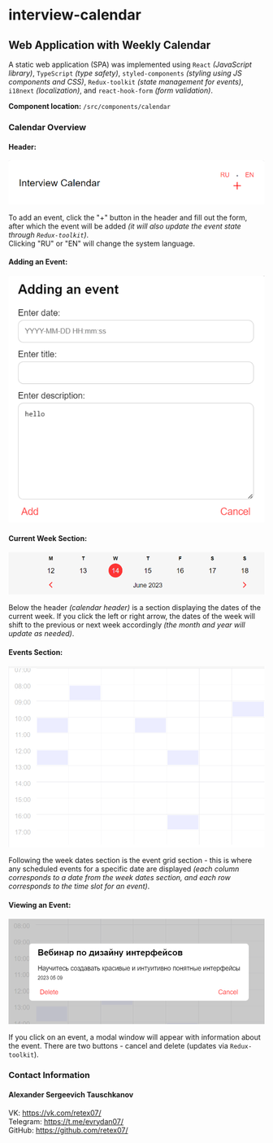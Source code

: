 # interview-calendar

## Web Application with Weekly Calendar
A static web application (SPA) was implemented using `React` *(JavaScript library)*, `TypeScript` *(type safety)*, `styled-components` *(styling using JS components and CSS)*, `Redux-toolkit` *(state management for events)*, `i18next` *(localization)*, and `react-hook-form` *(form validation)*.

**Component location:** `/src/components/calendar`

### Calendar Overview

#### Header:

![Header](/src/static/img/header.png)

To add an event, click the "+" button in the header and fill out the form, after which the event will be added *(it will also update the event state through `Redux-toolkit`)*.  
Clicking "RU" or "EN" will change the system language.

#### Adding an Event:

![Add Event](/src/static/img/addEvent.png)

#### Current Week Section:

![Current Week Section](/src/static/img/sectionDate.png)

Below the header *(calendar header)* is a section displaying the dates of the current week. If you click the left or right arrow, the dates of the week will shift to the previous or next week accordingly *(the month and year will update as needed)*.

#### Events Section:

![Events Section](/src/static/img/sectionEvent.png)

Following the week dates section is the event grid section - this is where any scheduled events for a specific date are displayed *(each column corresponds to a date from the week dates section, and each row corresponds to the time slot for an event)*.

#### Viewing an Event:

![View Event](/src/static/img/showEvent.png)

If you click on an event, a modal window will appear with information about the event. There are two buttons - cancel and delete (updates via `Redux-toolkit`).

### Contact Information

#### Alexander Sergeevich Tauschkanov
VK: https://vk.com/retex07/  
Telegram: https://t.me/evrydan07/  
GitHub: https://github.com/retex07/
